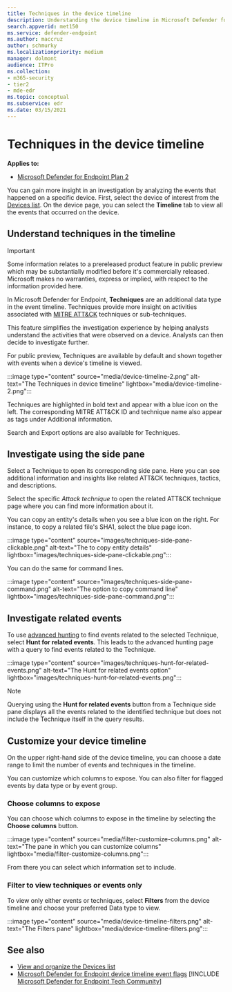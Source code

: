 ```yaml
---
title: Techniques in the device timeline
description: Understanding the device timeline in Microsoft Defender for Endpoint
search.appverid: met150
ms.service: defender-endpoint
ms.author: maccruz
author: schmurky
ms.localizationpriority: medium
manager: dolmont
audience: ITPro
ms.collection: 
- m365-security
- tier2
- mde-edr
ms.topic: conceptual
ms.subservice: edr
ms.date: 03/15/2021
---
```


# Techniques in the device timeline

**Applies to:**
- [Microsoft Defender for Endpoint Plan 2](https://go.microsoft.com/fwlink/?linkid=2154037)

You can gain more insight in an investigation by analyzing the events that happened on a specific device. First, select the device of interest from the [Devices list](machines-view-overview.md). On the device page, you can select the **Timeline** tab to view all the events that occurred on the device.

## Understand techniques in the timeline

> [!IMPORTANT]
> Some information relates to a prereleased product feature in public preview which may be substantially modified before it's commercially released. Microsoft makes no warranties, express or implied, with respect to the information provided here.

In Microsoft Defender for Endpoint, **Techniques** are an additional data type in the event timeline. Techniques provide more insight on activities associated with [MITRE ATT&CK](https://attack.mitre.org/) techniques or sub-techniques.

This feature simplifies the investigation experience by helping analysts understand the activities that were observed on a device. Analysts can then decide to investigate further.

For public preview, Techniques are available by default and shown together with events when a device's timeline is viewed.

:::image type="content" source="media/device-timeline-2.png" alt-text="The Techniques in device timeline" lightbox="media/device-timeline-2.png":::

Techniques are highlighted in bold text and appear with a blue icon on the left. The corresponding MITRE ATT&CK ID and technique name also appear as tags under Additional information.

Search and Export options are also available for Techniques.

## Investigate using the side pane

Select a Technique to open its corresponding side pane. Here you can see additional information and insights like related ATT&CK techniques, tactics, and descriptions.

Select the specific *Attack technique* to open the related ATT&CK technique page where you can find more information about it.

You can copy an entity's details when you see a blue icon on the right. For instance, to copy a related file's SHA1, select the blue page icon.

:::image type="content" source="images/techniques-side-pane-clickable.png" alt-text="The to copy entity details" lightbox="images/techniques-side-pane-clickable.png":::

You can do the same for command lines.

:::image type="content" source="images/techniques-side-pane-command.png" alt-text="The option to copy command line" lightbox="images/techniques-side-pane-command.png":::

## Investigate related events

To use [advanced hunting](advanced-hunting-overview.md) to find events related to the selected Technique, select **Hunt for related events**. This leads to the advanced hunting page with a query to find events related to the Technique.

:::image type="content" source="images/techniques-hunt-for-related-events.png" alt-text="The Hunt for related events option" lightbox="images/techniques-hunt-for-related-events.png":::

> [!NOTE]
> Querying using the **Hunt for related events** button from a Technique side pane displays all the events related to the identified technique but does not include the Technique itself in the query results.

## Customize your device timeline

On the upper right-hand side of the device timeline, you can choose a date range to limit the number of events and techniques in the timeline.

You can customize which columns to expose. You can also filter for flagged events by data type or by event group.

### Choose columns to expose

You can choose which columns to expose in the timeline by selecting the **Choose columns** button.

:::image type="content" source="media/filter-customize-columns.png" alt-text="The pane in which you can customize columns" lightbox="media/filter-customize-columns.png":::


From there you can select which information set to include.

### Filter to view techniques or events only

To view only either events or techniques, select **Filters** from the device timeline and choose your preferred Data type to view.

:::image type="content" source="media/device-timeline-filters.png" alt-text="The Filters pane" lightbox="media/device-timeline-filters.png":::

## See also

- [View and organize the Devices list](machines-view-overview.md)
- [Microsoft Defender for Endpoint device timeline event flags](device-timeline-event-flag.md)
[!INCLUDE [Microsoft Defender for Endpoint Tech Community](../includes/defender-mde-techcommunity.md)]
